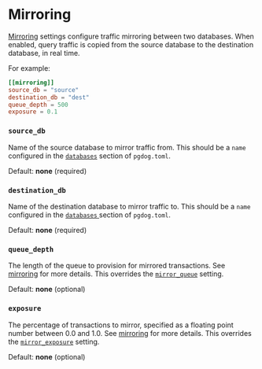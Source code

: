 # Mirroring

[Mirroring](../../features/mirroring.md) settings configure traffic mirroring between two databases. When enabled, query traffic is copied from the source database to the destination database, in real time.

For example:

```toml
[[mirroring]]
source_db = "source"
destination_db = "dest"
queue_depth = 500
exposure = 0.1
```

### `source_db`

Name of the source database to mirror traffic from. This should be a `name` configured in the
[`databases`](./databases.md) section of `pgdog.toml`.

Default: **none** (required)

### `destination_db`

Name of the destination database to mirror traffic to. This should be a `name` configured
in the [`databases` ](./databases.md) section of `pgdog.toml`.

Default: **none** (required)

### `queue_depth`

The length of the queue to provision for mirrored transactions. See [mirroring](../../features/mirroring.md) for more details. This overrides the [`mirror_queue`](./general.md#mirror_queue) setting.

Default: **none** (optional)

### `exposure`

The percentage of transactions to mirror, specified as a floating point number between 0.0 and 1.0. See [mirroring](../../features/mirroring.md) for more details. This overrides the [`mirror_exposure`](./general.md#mirror_exposure) setting.

Default: **none** (optional)
